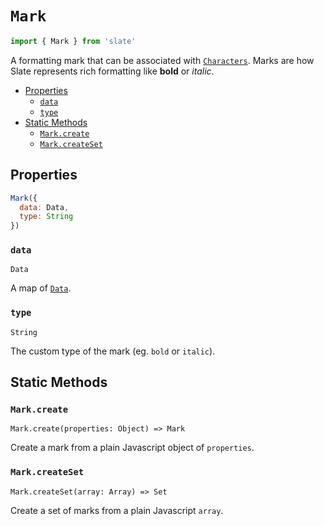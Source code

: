
# `Mark`

```js
import { Mark } from 'slate'
```

A formatting mark that can be associated with [`Characters`](./character.md). Marks are how Slate represents rich formatting like **bold** or _italic_.

- [Properties](#properties)
  - [`data`](#data)
  - [`type`](#type)
- [Static Methods](#static-methods)
  - [`Mark.create`](#mark-create)
  - [`Mark.createSet`](#mark-createset)


## Properties

```js
Mark({
  data: Data,
  type: String
})
```

### `data`
`Data`

A map of [`Data`](./data.md).

### `type`
`String`

The custom type of the mark (eg. `bold` or `italic`).


## Static Methods

### `Mark.create`
`Mark.create(properties: Object) => Mark`

Create a mark from a plain Javascript object of `properties`.

### `Mark.createSet`
`Mark.createSet(array: Array) => Set`

Create a set of marks from a plain Javascript `array`.
